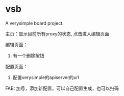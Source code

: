 # vsb

A verysimple board project.

主页：显示目前所有proxy的状态, 点击进入编辑页面

编辑页面：
1. 有一个删除按钮

配置页面：
1. 配置verysimple的apiserver的url

FAB: 加号，添加新配置，可以自己配置生成，也可以扫码
